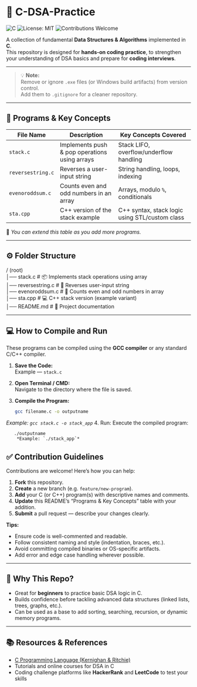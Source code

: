 # 🚀 C-DSA-Practice

![C](https://img.shields.io/badge/Language-C-blue?logo=c)
![License: MIT](https://img.shields.io/badge/License-MIT-green.svg)
![Contributions Welcome](https://img.shields.io/badge/Contributions-Welcome-orange.svg)

A collection of fundamental **Data Structures & Algorithms** implemented in **C**.  
This repository is designed for **hands-on coding practice**, to strengthen your understanding of DSA basics and prepare for **coding interviews**.

---

> 💡 **Note:**  
> Remove or ignore `.exe` files (or Windows build artifacts) from version control.  
> Add them to `.gitignore` for a cleaner repository.

---

## 🧩 Programs & Key Concepts

| File Name | Description | Key Concepts Covered |
|------------|-------------|----------------------|
| `stack.c` | Implements push & pop operations using arrays | Stack LIFO, overflow/underflow handling |
| `reversestring.c` | Reverses a user-input string | String handling, loops, indexing |
| `evenoroddsum.c` | Counts even and odd numbers in an array | Arrays, modulo `%`, conditionals |
| `sta.cpp` | C++ version of the stack example | C++ syntax, stack logic using STL/custom class |

📝 *You can extend this table as you add more programs.*

---

## ⚙️ Folder Structure

/ (root)  
│── stack.c               # 📦 Implements stack operations using array  
│── reversestring.c       # 🔁 Reverses user-input string  
│── evenoroddsum.c        # 🔢 Counts even and odd numbers in array  
│── sta.cpp               # 💻 C++ stack version (example variant)  
│── README.md             # 📘 Project documentation  

---

## 💻 How to Compile and Run

These programs can be compiled using the **GCC compiler** or any standard C/C++ compiler.

1. **Save the Code:**  
   Example — `stack.c`

2. **Open Terminal / CMD:**  
   Navigate to the directory where the file is saved.

3. **Compile the Program:**
   ```bash
   gcc filename.c -o outputname
*Example: `gcc stack.c -o stack_app`*
4.  Run: Execute the compiled program:

       ./outputname
        *Example: `./stack_app`*




## ✅ Contribution Guidelines

Contributions are welcome! Here’s how you can help:

1. **Fork** this repository.  
2. **Create** a new branch (e.g. `feature/new-program`).  
3. **Add** your C (or C++) program(s) with descriptive names and comments.  
4. **Update** this README’s “Programs & Key Concepts” table with your addition.  
5. **Submit** a pull request — describe your changes clearly.  

**Tips:**

- Ensure code is well-commented and readable.  
- Follow consistent naming and style (indentation, braces, etc.).  
- Avoid committing compiled binaries or OS-specific artifacts.  
- Add error and edge case handling wherever possible.  

---

## 🎯 Why This Repo?

- Great for **beginners** to practice basic DSA logic in C.  
- Builds confidence before tackling advanced data structures (linked lists, trees, graphs, etc.).  
- Can be used as a base to add sorting, searching, recursion, or dynamic memory programs.  

---

## 📚 Resources & References

- [C Programming Language (Kernighan & Ritchie)](https://en.wikipedia.org/wiki/The_C_Programming_Language)  
- Tutorials and online courses for DSA in C  
- Coding challenge platforms like **HackerRank** and **LeetCode** to test your skills  
